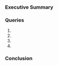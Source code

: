 <h3>Executive Summary</h3>

<p></p>

<h3>Queries</h3>

<ol>
  <li>
  <li>
  <li>
  <li>
</ol>

<h3>Conclusion</h3>

<p></p>
